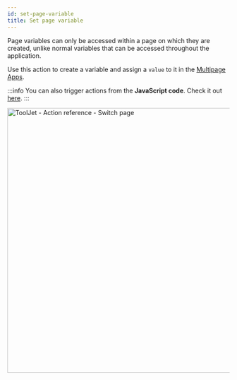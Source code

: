 ```yaml
---
id: set-page-variable
title: Set page variable
---
```


Page variables can only be accessed within a page on which they are created, unlike normal variables that can be accessed throughout the application.

Use this action to create a variable and assign a `value` to it in the [Multipage Apps](/docs/tutorial/pages).

:::info
You can also trigger actions from the **JavaScript code**. Check it out [here](/docs/how-to/run-actions-from-runjs).
:::

<div style={{textAlign: 'center'}}>

<img className="screenshot-full" src="/img/actions/page/set-page-var.png" alt="ToolJet - Action reference - Switch page" width="600"/>

</div>
